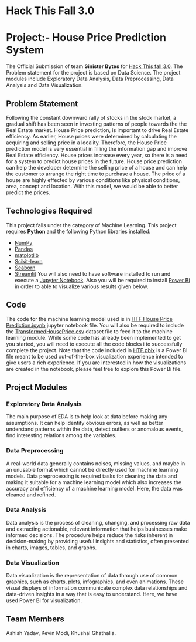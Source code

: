 # Hack This Fall 3.0
# Project:- House Price Prediction System

The Official Submission of team **Sinister Bytes** for [Hack This fall 3.0](https://hackthisfall.tech/). The Problem statement for the project is based on Data Science.  The project modules include Exploratory Data Analysis, Data Preprocessing, Data Analysis and Data Visualization.

## Problem Statement

Following the constant downward rally of stocks in the stock market, a gradual shift has been seen in investing patterns of people towards the the Real Estate market. House Price prediction, is important to drive Real Estate efficiency. As earlier, House prices were determined by calculating the acquiring and selling price in a locality. Therefore, the House Price prediction model is very essential in filling the information gap and improve Real Estate efficiency. 
House prices increase every year, so there is a need for a system to predict house prices in the future. House price prediction can help the developer determine the selling price of a house and can help the customer to arrange the right time to purchase a house. The price of a house are highly effected by various conditions like physical conditions, area, concept and location. With this model, we would be able to better predict the prices. 

## Technologies Required

This project falls under the category of Machine Learning. This project requires **Python** and the following Python libraries installed:
-   [NumPy](http://www.numpy.org/)
-   [Pandas](http://pandas.pydata.org/)
-   [matplotlib](http://matplotlib.org/)
-   [Scikit-learn](http://scikit-learn.org/stable/)
-   [Seaborn](https://seaborn.pydata.org/)
-   [Streamlit](https://streamlit.io/)
You will also need to have software installed to run and execute a [Jupyter Notebook](http://jupyter.org/install.html).
Also you will be required to install [Power Bi](https://powerbi.microsoft.com/) in order to able to visualize various results given below.

## Code 
The code for the machine learning model used is in [HTF House Price Prediction.ipynb](https://github.com/khushal786/Hack-This-Fall-3.0-/blob/main/HTF%20House%20Price%20Prediction.ipynb "HTF House Price Prediction.ipynb") jupyter notebook file. You will also be required to include the [TransformedHousePrice.csv](https://github.com/khushal786/Hack-This-Fall-3.0-/blob/main/TransformedHousePrice.csv "TransformedHousePrice.csv") dataset file to feed it to the machine learning module. While some code has already been implemented to get you started, you will need to execute all the code blocks i to successfully complete the project. Note that the code included in [HTF.pbix](https://github.com/khushal786/Hack-This-Fall-3.0-/blob/main/HTF.pbix "HTF.pbix") is a Power BI file meant to be used out-of-the-box visualization experience intended to give users a rich experience. If you are interested in how the visualizations are created in the notebook, please feel free to explore this Power Bi file.

## Project Modules

### Exploratory Data Analysis
The main purpose of EDA is to help look at data before making any assumptions. It can help identify obvious errors, as well as better understand patterns within the data, detect outliers or anomalous events, find interesting relations among the variables.

### Data Preprocessing
A real-world data generally contains noises, missing values, and maybe in an unusable format which cannot be directly used for machine learning models. Data preprocessing is required tasks for cleaning the data and making it suitable for a machine learning model which also increases the accuracy and efficiency of a machine learning model. Here, the data was cleaned and refined.

### Data Analysis
Data analysis is the process of cleaning, changing, and processing raw data and extracting actionable, relevant information that helps businesses make informed decisions. The procedure helps reduce the risks inherent in decision-making by providing useful insights and statistics, often presented in charts, images, tables, and graphs.

### Data Visualization
Data visualization is the representation of data through use of common graphics, such as charts, plots, infographics, and even animations. These visual displays of information communicate complex data relationships and data-driven insights in a way that is easy to understand. Here, we have used Power BI for visualization.

## Team Members
Ashish Yadav, Kevin Modi, Khushal Ghathalia.



